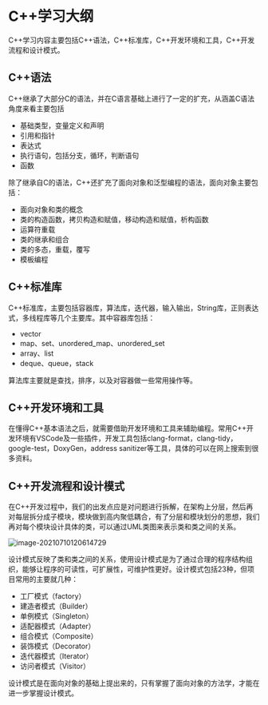 #	C++学习大纲

C++学习内容主要包括C++语法，C++标准库，C++开发环境和工具，C++开发流程和设计模式。

## C++语法

C++继承了大部分C的语法，并在C语言基础上进行了一定的扩充，从涵盖C语法角度来看主要包括

- 基础类型，变量定义和声明
- 引用和指针
- 表达式
- 执行语句，包括分支，循环，判断语句
- 函数

除了继承自C的语法，C++还扩充了面向对象和泛型编程的语法，面向对象主要包括：

- 面向对象和类的概念
- 类的构造函数，拷贝构造和赋值，移动构造和赋值，析构函数
- 运算符重载
- 类的继承和组合
- 类的多态，重载，覆写
- 模板编程

##  C++标准库

C++标准库，主要包括容器库，算法库，迭代器，输入输出，String库，正则表达式，多线程库等几个主要库。其中容器库包括：

- vector
- map、set、unordered_map、unordered_set
- array、list
- deque、queue，stack

算法库主要就是查找，排序，以及对容器做一些常用操作等。

## C++开发环境和工具

在懂得C++基本语法之后，就需要借助开发环境和工具来辅助编程。常用C++开发环境有VSCode及一些插件，开发工具包括clang-format，clang-tidy，google-test，DoxyGen，address sanitizer等工具，具体的可以在网上搜索到很多资料。

## C++开发流程和设计模式

在C++开发过程中，我们的出发点应是对问题进行拆解，在架构上分层，然后再对每层拆分成子模块，模块做到高内聚低耦合，有了分层和模块划分的思想，我们再对每个模块设计具体的类，可以通过UML类图来表示类和类之间的关系。

![image-20210710120614729](C:\Users\smtao\AppData\Roaming\Typora\typora-user-images\image-20210710120614729.png)

设计模式反映了类和类之间的关系，使用设计模式是为了通过合理的程序结构组织，能够让程序的可读性，可扩展性，可维护性更好。设计模式包括23种，但项目常用的主要就几种：

- 工厂模式（factory）
- 建造者模式（Builder）
- 单例模式（Singleton）
- 适配器模式（Adapter）
- 组合模式（Composite）
- 装饰模式（Decorator）
- 迭代器模式（Iterator）
- 访问者模式（Visitor）

设计模式是在面向对象的基础上提出来的，只有掌握了面向对象的方法学，才能在进一步掌握设计模式。